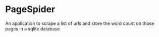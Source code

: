 # PageSpider

An application to scrape a list of urls and store the word count on those pages in a sqlite database
